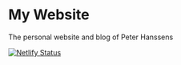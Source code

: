 # My Website

The personal website and blog of Peter Hanssens

[![Netlify Status](https://api.netlify.com/api/v1/badges/586e3050-1074-4e26-bcd1-4f8f258cbb7c/deploy-status)](https://app.netlify.com/sites/peterhanssens/deploys)

